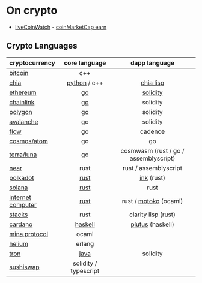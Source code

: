 # On crypto

- [liveCoinWatch](https://www.livecoinwatch.com/) - [coinMarketCap earn](https://coinmarketcap.com/earn)

## Crypto Languages

| cryptocurrency 				| core language 				| dapp language						|
| :-- 						| :-: 						| :-: 							|
| [bitcoin](https://github.com/bitcoin/bitcoin) | c++
| [chia](https://github.com/Chia-Network/) | [python](https://github.com/Chia-Network/chia-blockchain) / c++ | [chia lisp](https://chialisp.com/)
| [ethereum](https://github.com/ethereum/) | [go](https://github.com/ethereum/go-ethereum) | [solidity](https://github.com/ethereum/solidity)
| [chainlink](https://github.com/smartcontractkit) | [go](https://github.com/smartcontractkit/chainlink) | solidity
| [polygon](https://github.com/maticnetwork) | [go](https://github.com/maticnetwork/bor) | solidity
| [avalanche](https://github.com/ava-labs) | go | solidity
| [flow](https://github.com/onflow) | go | cadence
| [cosmos/atom](https://github.com/cosmos) | go | go
| [terra/luna](https://github.com/terra-money) | go | cosmwasm (rust / go / assemblyscript)
| [near](https://github.com/near) | rust | rust / assemblyscript
| [polkadot](https://github.com/paritytech/) | [rust](https://github.com/paritytech/polkadot) | [ink](https://github.com/paritytech/ink) (rust)
| [solana](https://github.com/solana-labs) | [rust](https://github.com/solana-labs/solana) | rust
| [internet computer](https://github.com/dfinity) | [rust](https://github.com/dfinity/ic) | rust / [motoko](https://sdk.dfinity.org/docs/language-guide/motoko.html) (ocaml)
| [stacks](https://github.com/blockstack) | rust | clarity lisp (rust)
| [cardano](https://github.com/input-output-hk)	| [haskell](https://github.com/input-output-hk/cardano-node)| [plutus](https://github.com/input-output-hk/plutus) (haskell)
| [mina protocol](https://github.com/MinaProtocol/mina) | ocaml
| [helium](https://github.com/helium) | erlang
| [tron](https://github.com/tronprotocol) | [java](https://github.com/tronprotocol/java-tron) | solidity
| [sushiswap](https://github.com/sushiswap) | solidity / typescript